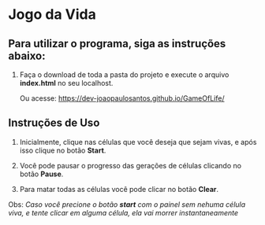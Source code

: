 # Jogo da Vida

## Para utilizar o programa, siga as instruções abaixo:

1. Faça o download de toda a pasta do projeto e execute o arquivo __index.html__ no seu localhost.

   Ou acesse: <https://dev-joaopaulosantos.github.io/GameOfLife/>


## Instruções de Uso

1. Inicialmente, clique nas células que você deseja que sejam vivas, e após isso clique no botão __Start__.

2. Você pode pausar o progresso das gerações de células clicando no botão __Pause__.

3. Para matar todas as células você pode clicar no botão __Clear__.

Obs: _Caso você precione o botão **start** com o painel sem nehuma célula viva, e tente clicar em alguma célula, ela vai morrer instantaneamente_